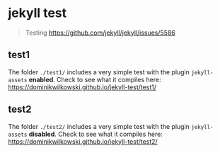 jekyll test
===========

> Testing https://github.com/jekyll/jekyll/issues/5586

## test1
The folder `./test1/` includes a very simple test with the plugin `jekyll-assets` **enabled**.
Check to see what it compiles here:
https://dominikwilkowski.github.io/jekyll-test/test1/

## test2
The folder `./test2/` includes a very simple test with the plugin `jekyll-assets` **disabled**.
Check to see what it compiles here:
https://dominikwilkowski.github.io/jekyll-test/test2/